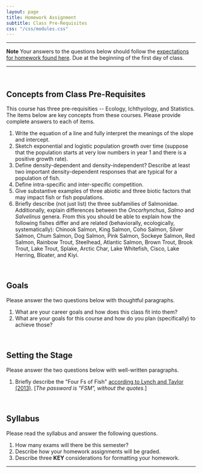 ```yaml
---
layout: page
title: Homework Assignment
subtitle: Class Pre-Requisites
css: "/css/modules.css"
---
```


----

<div class="alert alert-warning">
  <strong>Note</strong> Your answers to the questions below should follow the <a href="../../resources/hwformat" target="_blank">expectations for homework found here</a>. Due at the beginning of the first day of class.
</div>

----

<br>

## Concepts from Class Pre-Requisites

This course has three pre-requisities -- Ecology, Ichthyology, and Statistics. The items below are key concepts from these courses. Please provide complete answers to each of items.

1. Write the equation of a line and fully interpret the meanings of the slope and intercept.
1. Sketch exponential and logistic population growth over time (suppose that the population starts at very low numbers in year 1 and there is a positive growth rate).
1. Define density-dependent and density-independent? Describe at least two important density-dependent responses that are typical for a population of fish.
1. Define intra-specific and inter-specific competition.
1. Give substantive examples of three abiotic and three biotic factors that may impact fish or fish populations.
1. Briefly describe (not just list) the three subfamilies of Salmonidae. Additionally, explain differences between the *Oncorhynchus*, *Salmo* and *Salvelinus* genera. From this you should be able to explain how the following fishes differ and are related (behaviorally, ecologically, systematically): Chinook Salmon, King Salmon, Coho Salmon, Silver Salmon, Chum Salmon, Dog Salmon, Pink Salmon, Sockeye Salmon, Red Salmon, Rainbow Trout, Steelhead, Atlantic Salmon, Brown Trout, Brook Trout, Lake Trout, Splake, Arctic Char, Lake Whitefish, Cisco, Lake Herring, Bloater, and Kiyi.

<br>

## Goals
Please answer the two questions below with thoughtful paragraphs.

1. What are your career goals and how does this class fit into them?
1. What are your goals for this course and how do you plan (specifically) to achieve those?

<br>

## Setting the Stage
Please answer the two questions below with well-written paragraphs.

1. Briefly describe the "Four Fs of Fish" [according to Lynch and Taylor (2013)](FourFsOfFish.pdf). [*The password is "FSM", without the quotes.*]

<br>

## Syllabus

Please read the syllabus and answer the following questions.

1. How many exams will there be this semester?
1. Describe how your homework assignments will be graded.
1. Describe three **KEY** considerations for formatting your homework.

----
